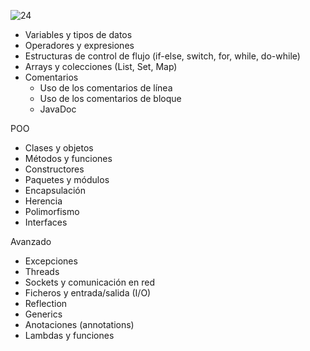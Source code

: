 ![24](https://user-images.githubusercontent.com/75398496/222225900-ca0a5c05-1044-4d9a-969a-46a4e92c771f.png)

- Variables y tipos de datos
- Operadores y expresiones
- Estructuras de control de flujo (if-else, switch, for, while, do-while)
- Arrays y colecciones (List, Set, Map)
- Comentarios
    - Uso de los comentarios de línea
    - Uso de los comentarios de bloque
    - JavaDoc

POO
- Clases y objetos
- Métodos y funciones
- Constructores
- Paquetes y módulos
- Encapsulación
- Herencia
- Polimorfismo
- Interfaces

Avanzado
- Excepciones
- Threads
- Sockets y comunicación en red
- Ficheros y entrada/salida (I/O)
- Reflection
- Generics
- Anotaciones (annotations)
- Lambdas y funciones
